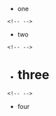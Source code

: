 -   one

```{=html}
<!-- -->
```
-   two

```{=html}
<!-- -->
```
-   # three

```{=html}
<!-- -->
```
-   four

